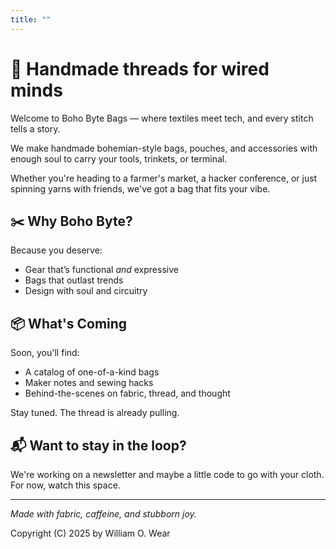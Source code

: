 ```yaml
---
title: ""
---
```


# 🌿 Handmade threads for wired minds 

Welcome to Boho Byte Bags — where textiles meet tech, and every stitch tells a story.

We make handmade bohemian-style bags, pouches, and accessories with enough soul to carry your tools, trinkets, or terminal.

Whether you're heading to a farmer's market, a hacker conference, or just spinning yarns with friends, we've got a bag that fits your vibe.

## ✂️ Why Boho Byte?

Because you deserve:
- Gear that’s functional *and* expressive
- Bags that outlast trends
- Design with soul and circuitry

## 📦 What's Coming

Soon, you'll find:
- A catalog of one-of-a-kind bags
- Maker notes and sewing hacks
- Behind-the-scenes on fabric, thread, and thought

Stay tuned. The thread is already pulling.

## 📬 Want to stay in the loop?

We're working on a newsletter and maybe a little code to go with your cloth. For now, watch this space.

---

_Made with fabric, caffeine, and stubborn joy._

Copyright (C) 2025 by William O. Wear
